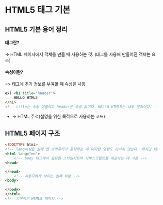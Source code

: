 # HTML5 태그 기본

## HTML5 기본 용어 정리

#### 태그란?

=> HTML 페이지에서 객체를 만들 때 사용하는 것. (태그를 사용해 만들어진 객체는 요소)



#### 속성이란?

=> 태그에 추가 정보를 부여할 때 속성을 사용

```html
ex) <h1 title="header">
    HELLO HTML5
</h1>
<!-- title는 속성 이름이고 header은 속성 값이다. HELLO HTML5는 내부 문자이다. -->
```

* <!-- --> => HTML 주석(설명을 위한 목적으로 사용하는 코드)



## HTML5 페이지 구조

```html
<!DOCTYPE html>
<!-- lang속성은 실제 웹 브라우저가 동작하는 데 어떠한 영향도 끼치지 않는다. 하지만 데이터 네트워크 구축을 위해서는 입력하는 것이 좋다 -->
<html lang="en"> 
    <!-- body 태그에서 필요한 스타일시트와 자바스크립트를 제공하는 데 사용 -->
<head>

</head>
    <!-- 사용자에게 보이는 실제 부분 -->
<body>
    
</body>
</html>
<!-- 기본적인 HTML5 페이지 -->
```

